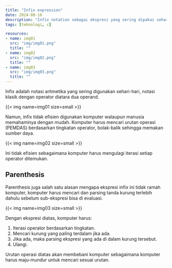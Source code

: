 ```yaml
---
title: "Infix expression"
date: 2024-08-10
description: "Infix notation sebagai ekspresi yang sering dipakai sehari-hari"
tags: [teknologi, c]

resources:
- name: img01
  src: "img/img01.png"
  title: ""
- name: img02
  src: "img/img02.png"
  title: ""
- name: img03
  src: "img/img03.png"
  title: ""
---
```


Infix adalah notasi aritmetika yang sering digunakan sehari-hari, notasi klasik dengan operator diatara dua operand.

{{< img name=img01 size=small >}}

Namun, infix tidak efisien digunakan komputer walaupun manusia memahaminya dengan mudah. Komputer harus mencari urutan operasi (PEMDAS) berdasarkan tingkatan operator, bolak-balik sehingga memakan sumber daya.

{{< img name=img02 size=small >}}

Ini tidak efisien sebagaimana komputer harus mengulagi iterasi setiap operator ditemukan.

## Parenthesis

Parenthesis juga salah satu alasan mengapa ekspresi infix ini tidak ramah komputer, komputer harus mencari dan parsing tanda kurung terlebih dahulu sebelum sub-ekspresi bisa di evaluasi.

{{< img name=img03 size=small >}}

Dengan ekspresi diatas, komputer harus:

1. Iterasi operator berdasarkan tingkatan.
2. Mencari kurung yang paling terdalam jika ada.
3. Jika ada, maka parsing ekspresi yang ada di dalam kurung tersebut.
4. Ulangi.

Urutan operasi diatas akan membebani komputer sebagaimana komputer harus maju-mundur untuk mencari sesuai urutan.
